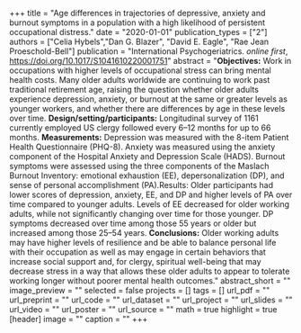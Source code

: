 +++
title = "Age differences in trajectories of depressive, anxiety and burnout symptoms in a population with a high likelihood of persistent occupational distress."
date = "2020-01-01"
publication_types = ["2"]
authors = ["Celia Hybels","Dan G. Blazer", "David E. Eagle", "Rae Jean Proeschold-Bell"]
publication = "International Psychogeriatrics. *online first*, https://doi.org/10.1017/S1041610220001751"
abstract = "**Objectives:** Work in occupations with higher levels of occupational stress can bring mental health costs. Many older adults worldwide are continuing to work past traditional retirement age, raising the question whether older adults experience depression, anxiety, or burnout at the same or greater levels as younger workers, and whether there are differences by age in these levels over time. **Design/setting/participants:** Longitudinal survey of 1161 currently employed US clergy followed every 6–12 months for up to 66 months. **Measurements:** Depression was measured with the 8-item Patient Health Questionnaire (PHQ-8). Anxiety was measured using the anxiety component of the Hospital Anxiety and Depression Scale (HADS). Burnout symptoms were assessed using the three components of the Maslach Burnout Inventory: emotional exhaustion (EE), depersonalization (DP), and sense of personal accomplishment (PA).Results: Older participants had lower scores of depression, anxiety, EE, and DP and higher levels of PA over time compared to younger adults. Levels of EE decreased for older working adults, while not significantly changing over time for those younger. DP symptoms decreased over time among those 55 years or older but increased among those 25–54 years. **Conclusions:** Older working adults may have higher levels of resilience and be able to balance personal life with their occupation as well as may engage in certain behaviors that increase social support and, for clergy, spiritual well-being that may decrease stress in a way that allows these older adults to appear to tolerate working longer without poorer mental health outcomes."
abstract_short = ""
image_preview = ""
selected = false
projects = []
tags = []
url_pdf = ""
url_preprint = ""
url_code = ""
url_dataset = ""
url_project = ""
url_slides = ""
url_video = ""
url_poster = ""
url_source = ""
math = true
highlight = true
[header]
image = ""
caption = ""
+++